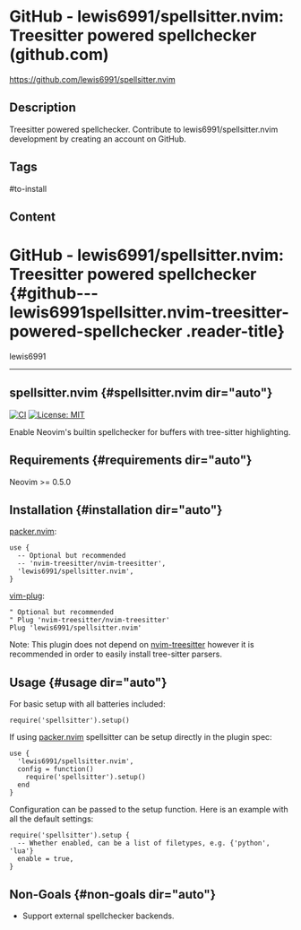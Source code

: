 # GitHub - lewis6991/spellsitter.nvim: Treesitter powered spellchecker (github.com)

<https://github.com/lewis6991/spellsitter.nvim>

## Description

Treesitter powered spellchecker. Contribute to lewis6991/spellsitter.nvim development by creating an account on GitHub.

## Tags

#to-install

## Content

GitHub - lewis6991/spellsitter.nvim: Treesitter powered spellchecker {#github---lewis6991spellsitter.nvim-treesitter-powered-spellchecker .reader-title}
====================================================================

lewis6991

------------------------------------------------------------------------

spellsitter.nvim {#spellsitter.nvim dir="auto"}
----------------

[![CI](https://github.com/lewis6991/spellsitter.nvim/workflows/CI/badge.svg?branch=master)](https://github.com/lewis6991/spellsitter.nvim/actions?query=workflow%3ACI)
[![License: MIT](https://camo.githubusercontent.com/78f47a09877ba9d28da1887a93e5c3bc2efb309c1e910eb21135becd2998238a/68747470733a2f2f696d672e736869656c64732e696f2f62616467652f4c6963656e73652d4d49542d79656c6c6f772e737667)](https://opensource.org/licenses/MIT)

Enable Neovim\'s builtin spellchecker for buffers with tree-sitter highlighting.

Requirements {#requirements dir="auto"}
------------

Neovim \>= 0.5.0

Installation {#installation dir="auto"}
------------

[packer.nvim](https://github.com/wbthomason/packer.nvim):

    use {
      -- Optional but recommended
      -- 'nvim-treesitter/nvim-treesitter',
      'lewis6991/spellsitter.nvim',
    }

[vim-plug](https://github.com/junegunn/vim-plug):

    " Optional but recommended
    " Plug 'nvim-treesitter/nvim-treesitter'
    Plug 'lewis6991/spellsitter.nvim'

Note: This plugin does not depend on
[nvim-treesitter](https://github.com/nvim-treesitter/nvim-treesitter)
however it is recommended in order to easily install tree-sitter parsers.

Usage {#usage dir="auto"}
-----

For basic setup with all batteries included:

    require('spellsitter').setup()

If using [packer.nvim](https://github.com/wbthomason/packer.nvim) spellsitter can
be setup directly in the plugin spec:

    use {
      'lewis6991/spellsitter.nvim',
      config = function()
        require('spellsitter').setup()
      end
    }

Configuration can be passed to the setup function. Here is an example with all
the default settings:

    require('spellsitter').setup {
      -- Whether enabled, can be a list of filetypes, e.g. {'python', 'lua'}
      enable = true,
    }

Non-Goals {#non-goals dir="auto"}
---------

-   Support external spellchecker backends.
